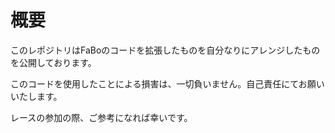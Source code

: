 # 概要

このレポジトリはFaBoのコードを拡張したものを自分なりにアレンジしたものを公開しております。

このコードを使用したことによる損害は、一切負いません。自己責任にてお願いいたします。

レースの参加の際、ご参考になれば幸いです。
